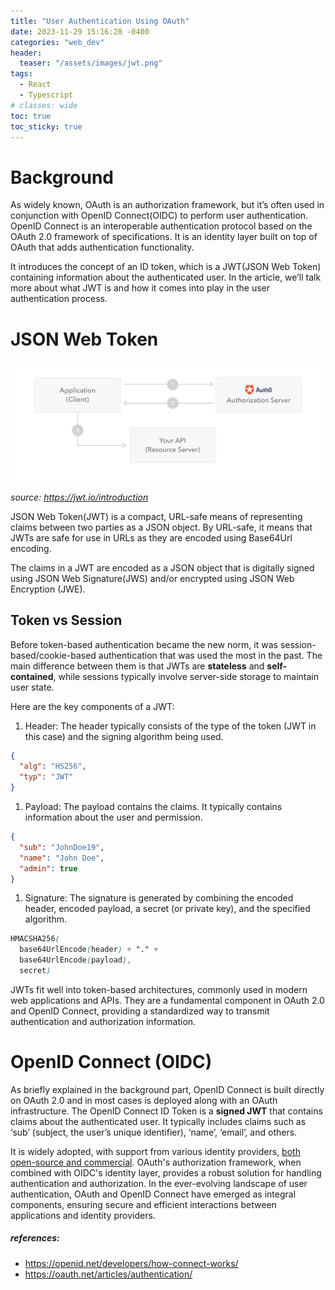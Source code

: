 ```yaml
---
title: "User Authentication Using OAuth"
date: 2023-11-29 15:16:28 -0400
categories: "web_dev"
header:
  teaser: "/assets/images/jwt.png"
tags:
  - React
  - Typescript
# classes: wide
toc: true
toc_sticky: true
---
```


# Background

As widely known, OAuth is an authorization framework, but it’s often used in conjunction with OpenID Connect(OIDC) to perform user authentication. OpenID Connect is an interoperable authentication protocol based on the OAuth 2.0 framework of specifications. It is an identity layer built on top of OAuth that adds authentication functionality.

It introduces the concept of an ID token, which is a JWT(JSON Web Token) containing information about the authenticated user. In the article, we’ll talk more about what JWT is and how it comes into play in the user authentication process.

# JSON Web Token

![jwt](/assets/images/jwt.png)

*source: https://jwt.io/introduction*

JSON Web Token(JWT) is a compact, URL-safe means of representing claims between two parties as a JSON object. By URL-safe, it means that JWTs are safe for use in URLs as they are encoded using Base64Url encoding.

The claims in a JWT are encoded as a JSON object that is digitally signed using JSON Web Signature(JWS) and/or encrypted using JSON Web Encryption (JWE).

## Token vs Session

Before token-based authentication became the new norm, it was session-based/cookie-based authentication that was used the most in the past. The main difference between them is that JWTs are **stateless** and **self-contained**, while sessions typically involve server-side storage to maintain user state.

Here are the key components of a JWT:

1. Header: The header typically consists of the type of the token (JWT in this case) and the signing algorithm being used.

```json
{
  "alg": "HS256",
  "typ": "JWT"
}
```

1. Payload: The payload contains the claims. It typically contains information about the user and permission.

```json
{
  "sub": "JohnDoe19",
  "name": "John Doe",
  "admin": true
}
```

1. Signature: The signature is generated by combining the encoded header, encoded payload, a secret (or private key), and the specified algorithm.

```scss
HMACSHA256(
  base64UrlEncode(header) + "." +
  base64UrlEncode(payload),
  secret)
```

JWTs fit well into token-based architectures, commonly used in modern web applications and APIs. They are a fundamental component in OAuth 2.0 and OpenID Connect, providing a standardized way to transmit authentication and authorization information.

# OpenID Connect (OIDC)

As briefly explained in the background part, OpenID Connect is built directly on OAuth 2.0 and in most cases is deployed along with an OAuth infrastructure. The OpenID Connect ID Token is a **signed JWT** that contains claims about the authenticated user. It typically includes claims such as ‘sub’ (subject, the user’s unique identifier), ‘name’, ‘email’, and others.

It is widely adopted, with support from various identity providers, [both open-source and commercial](https://oauth.net/code/). OAuth's authorization framework, when combined with OIDC's identity layer, provides a robust solution for handling authentication and authorization. In the ever-evolving landscape of user authentication, OAuth and OpenID Connect have emerged as integral components, ensuring secure and efficient interactions between applications and identity providers.


##### references:

- <https://openid.net/developers/how-connect-works/>
- <https://oauth.net/articles/authentication/>